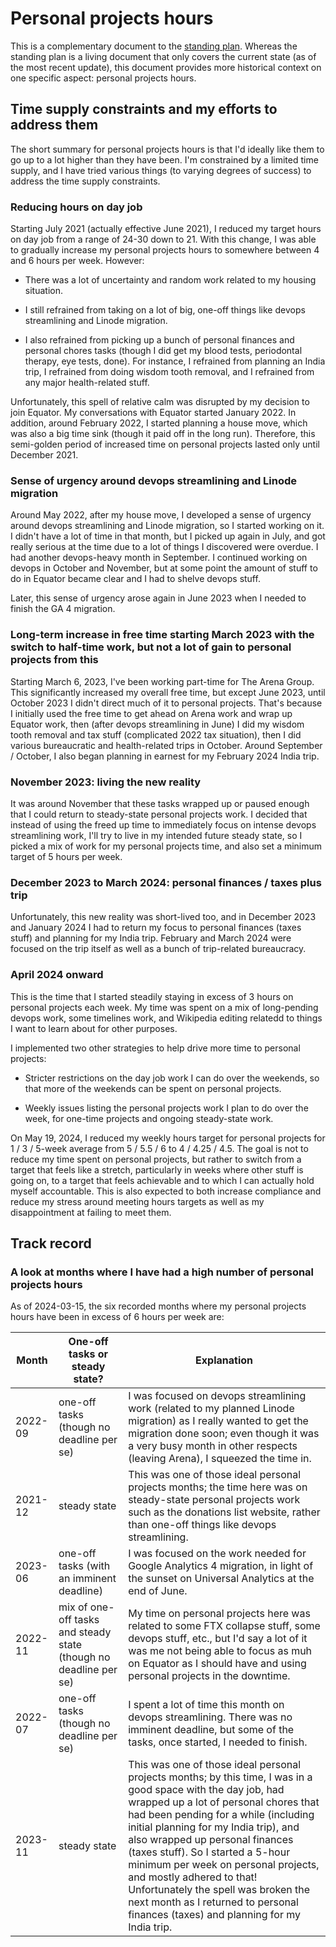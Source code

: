# Personal projects hours

This is a complementary document to the [standing
plan](../standing-plan-for-the-next-few-months.md). Whereas the
standing plan is a living document that only covers the current state
(as of the most recent update), this document provides more historical
context on one specific aspect: personal projects hours.

## Time supply constraints and my efforts to address them

The short summary for personal projects hours is that I'd ideally like
them to go up to a lot higher than they have been. I'm constrained by
a limited time supply, and I have tried various things (to varying
degrees of success) to address the time supply constraints.

### Reducing hours on day job

Starting July 2021 (actually effective June 2021), I reduced my target
hours on day job from a range of 24-30 down to 21. With this change, I
was able to gradually increase my personal projects hours to somewhere
between 4 and 6 hours per week. However:

* There was a lot of uncertainty and random work related to my housing
  situation.

* I still refrained from taking on a lot of big, one-off things like
  devops streamlining and Linode migration.

* I also refrained from picking up a bunch of personal finances and
  personal chores tasks (though I did get my blood tests, periodontal
  therapy, eye tests, done). For instance, I refrained from planning
  an India trip, I refrained from doing wisdom tooth removal, and I
  refrained from any major health-related stuff.

Unfortunately, this spell of relative calm was disrupted by my
decision to join Equator. My conversations with Equator started
January 2022. In addition, around February 2022, I started planning a
house move, which was also a big time sink (though it paid off in the
long run). Therefore, this semi-golden period of increased time on
personal projects lasted only until December 2021.

### Sense of urgency around devops streamlining and Linode migration

Around May 2022, after my house move, I developed a sense of urgency
around devops streamlining and Linode migration, so I started working
on it. I didn't have a lot of time in that month, but I picked up
again in July, and got really serious at the time due to a lot of
things I discovered were overdue. I had another devops-heavy month in
September. I continued working on devops in October and November, but
at some point the amount of stuff to do in Equator became clear and I
had to shelve devops stuff.

Later, this sense of urgency arose again in June 2023 when I needed to
finish the GA 4 migration.

### Long-term increase in free time starting March 2023 with the switch to half-time work, but not a lot of gain to personal projects from this

Starting March 6, 2023, I've been working part-time for The Arena
Group. This significantly increased my overall free time, but except
June 2023, until October 2023 I didn't direct much of it to personal
projects. That's because I initially used the free time to get ahead
on Arena work and wrap up Equator work, then (after devops
streamlining in June) I did my wisdom tooth removal and tax stuff
(complicated 2022 tax situation), then I did various bureaucratic and
health-related trips in October. Around September / October, I also
began planning in earnest for my February 2024 India trip.

### November 2023: living the new reality

It was around November that these tasks wrapped up or paused enough
that I could return to steady-state personal projects work. I decided
that instead of using the freed up time to immediately focus on
intense devops streamlining work, I'll try to live in my intended
future steady state, so I picked a mix of work for my personal
projects time, and also set a minimum target of 5 hours per week.

### December 2023 to March 2024: personal finances / taxes plus trip

Unfortunately, this new reality was short-lived too, and in December
2023 and January 2024 I had to return my focus to personal finances
(taxes stuff) and planning for my India trip. February and March 2024
were focused on the trip itself as well as a bunch of trip-related
bureaucracy.

### April 2024 onward

This is the time that I started steadily staying in excess of 3 hours
on personal projects each week. My time was spent on a mix of
long-pending devops work, some timelines work, and Wikipedia editing
relatedd to things I want to learn about for other purposes.

I implemented two other strategies to help drive more time
to personal projects:

* Stricter restrictions on the day job work I can do over the
  weekends, so that more of the weekends can be spent on personal
  projects.

* Weekly issues listing the personal projects work I plan to do over
  the week, for one-time projects and ongoing steady-state work.

On May 19, 2024, I reduced my weekly hours target for personal
projects for 1 / 3 / 5-week average from 5 / 5.5 / 6 to 4 / 4.25 /
4.5. The goal is not to reduce my time spent on personal projects, but
rather to switch from a target that feels like a stretch, particularly
in weeks where other stuff is going on, to a target that feels
achievable and to which I can actually hold myself accountable. This
is also expected to both increase compliance and reduce my stress
around meeting hours targets as well as my disappointment at failing
to meet them.

## Track record

### A look at months where I have had a high number of personal projects hours

As of 2024-03-15, the six recorded months where my personal projects
hours have been in excess of 6 hours per week are:

Month | One-off tasks or steady state? | Explanation
-- | -- | --
2022-09 | one-off tasks (though no deadline per se) | I was focused on devops streamlining work (related to my planned Linode migration) as I really wanted to get the migration done soon; even though it was a very busy month in other respects (leaving Arena), I squeezed the time in.
2021-12 | steady state | This was one of those ideal personal projects months; the time here was on steady-state personal projects work such as the donations list website, rather than one-off things like devops streamlining.
2023-06 | one-off tasks (with an imminent deadline) | I was focused on the work needed for Google Analytics 4 migration, in light of the sunset on Universal Analytics at the end of June.
2022-11 | mix of one-off tasks and steady state (though no deadline per se) | My time on personal projects here was related to some FTX collapse stuff, some devops stuff, etc., but I'd say a lot of it was me not being able to focus as muh on Equator as I should have and using personal projects in the downtime.
2022-07 | one-off tasks (though no deadline per se) | I spent a lot of time this month on devops streamlining. There was no imminent deadline, but some of the tasks, once started, I needed to finish.
2023-11 | steady state | This was one of those ideal personal projects months; by this time, I was in a good space with the day job, had wrapped up a lot of personal chores that had been pending for a while (including initial planning for my India trip), and also wrapped up personal finances (taxes stuff). So I started a 5-hour minimum per week on personal projects, and mostly adhered to that! Unfortunately the spell was broken the next month as I returned to personal finances (taxes) and planning for my India trip.